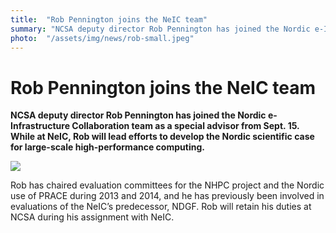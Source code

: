 ```yaml
---
title:  "Rob Pennington joins the NeIC team" 
summary: "NCSA deputy director Rob Pennington has joined the Nordic e-Infrastructure Collaboration team as a special advisor from Sept. 15. While at NeIC, Rob will lead efforts to develop the Nordic scientific case for large-scale high-performance computing."
photo:  "/assets/img/news/rob-small.jpeg"
---
```


Rob Pennington joins the NeIC team
==================================

**NCSA deputy director Rob Pennington has joined the Nordic e-Infrastructure Collaboration team as a special advisor from Sept. 15. While at NeIC, Rob will lead efforts to develop the Nordic scientific case for large-scale high-performance computing.**

<img class="smallpic" src="{{ site.baseurl }}/assets/img/news/rob-small.jpeg">

Rob has chaired evaluation committees for the NHPC project and the Nordic use of PRACE during 2013 and 2014, and he has previously been involved in evaluations of the NeIC’s predecessor, NDGF. Rob will retain his duties at NCSA during his assignment with NeIC.
